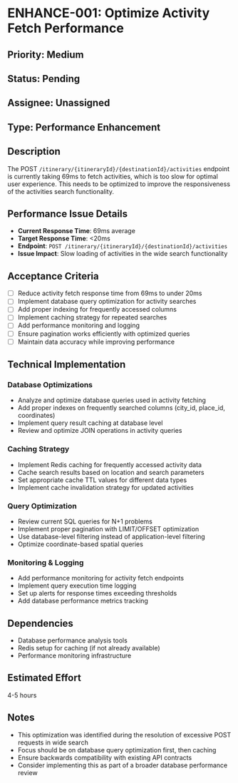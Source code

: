 # ENHANCE-001: Optimize Activity Fetch Performance

## Priority: Medium
## Status: Pending
## Assignee: Unassigned
## Type: Performance Enhancement

## Description
The POST `/itinerary/{itineraryId}/{destinationId}/activities` endpoint is currently taking 69ms to fetch activities, which is too slow for optimal user experience. This needs to be optimized to improve the responsiveness of the activities search functionality.

## Performance Issue Details
- **Current Response Time**: 69ms average
- **Target Response Time**: <20ms
- **Endpoint**: `POST /itinerary/{itineraryId}/{destinationId}/activities`
- **Issue Impact**: Slow loading of activities in the wide search functionality

## Acceptance Criteria
- [ ] Reduce activity fetch response time from 69ms to under 20ms
- [ ] Implement database query optimization for activity searches
- [ ] Add proper indexing for frequently accessed columns
- [ ] Implement caching strategy for repeated searches
- [ ] Add performance monitoring and logging
- [ ] Ensure pagination works efficiently with optimized queries
- [ ] Maintain data accuracy while improving performance

## Technical Implementation

### Database Optimizations
- Analyze and optimize database queries used in activity fetching
- Add proper indexes on frequently searched columns (city_id, place_id, coordinates)
- Implement query result caching at database level
- Review and optimize JOIN operations in activity queries

### Caching Strategy
- Implement Redis caching for frequently accessed activity data
- Cache search results based on location and search parameters
- Set appropriate cache TTL values for different data types
- Implement cache invalidation strategy for updated activities

### Query Optimization
- Review current SQL queries for N+1 problems
- Implement proper pagination with LIMIT/OFFSET optimization
- Use database-level filtering instead of application-level filtering
- Optimize coordinate-based spatial queries

### Monitoring & Logging
- Add performance monitoring for activity fetch endpoints
- Implement query execution time logging
- Set up alerts for response times exceeding thresholds
- Add database performance metrics tracking

## Dependencies
- Database performance analysis tools
- Redis setup for caching (if not already available)
- Performance monitoring infrastructure

## Estimated Effort
4-5 hours

## Notes
- This optimization was identified during the resolution of excessive POST requests in wide search
- Focus should be on database query optimization first, then caching
- Ensure backwards compatibility with existing API contracts
- Consider implementing this as part of a broader database performance review